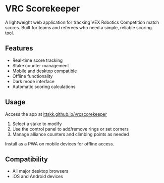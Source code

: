 # VRC Scorekeeper

A lightweight web application for tracking VEX Robotics Competition match scores. Built for teams and referees who need a simple, reliable scoring tool.

## Features

- Real-time score tracking
- Stake counter management
- Mobile and desktop compatible
- Offline functionality
- Dark mode interface
- Automatic scoring calculations

## Usage

Access the app at [ittskk.github.io/vrcscorekeeper](https://ittskk.github.io/vrcscorekeeper/)

1. Select a stake to modify
2. Use the control panel to add/remove rings or set corners
3. Manage alliance counters and climbing points as needed

Install as a PWA on mobile devices for offline access.

## Compatibility

- All major desktop browsers
- iOS and Android devices
